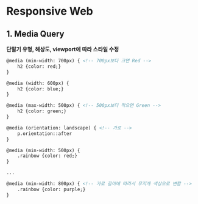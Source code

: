 # Responsive Web

## 1. Media Query

**단말기 유형, 해상도, viewport에 따라 스타일 수정**

```html
@media (min-width: 700px) { <!-- 700px보다 크면 Red -->
	h2 {color: red;}
}

@media (width: 600px) {
	h2 {color: blue;}
}

@media (max-width: 500px) { <!-- 500px보다 작으면 Green -->
	h2 {color: green;}
}

@media (orientation: landscape) { <!-- 가로 -->
	p.orientation::after
}

@media (min-width: 500px) {
	.rainbow {color: red;}
}

...

@media (min-width: 800px) { <!-- 가로 길이에 따라서 무지개 색상으로 변함 -->
	.rainbow {color: purple;}
}


```